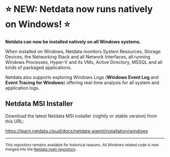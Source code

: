 # :star: NEW: Netdata now runs natively on Windows! :star:

**Netdata can now be installed natively on all Windows systems.**

When installed on Windows, Netdata monitors System Resources, Storage Devices, the Networking Stack and all Network Interfaces, all running Windows Processes, Hyper-V and its VMs, Active Directory, MSSQL and all kinds of packaged applications.

Netdata also supports exploring Windows Logs (**Windows Event Log** and **Event Tracing for Windows**) offering real-time analysis for all system and application logs.

## Netdata MSI Installer

Download the latest Netdata MSI installer (nightly or stable version) from this URL:

https://learn.netdata.cloud/docs/netdata-agent/installation/windows

---

<small>This repository remains available for historical reasons. All Windows related code is now merged into the [Netdata main repository](https://github.com/netdata/netdata).</small>
